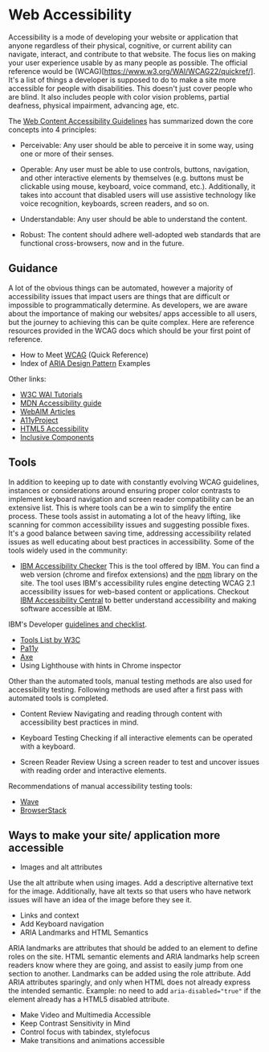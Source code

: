 # Web Accessibility

Accessibility is a mode of developing your website or application that anyone regardless of their physical, cognitive, or current ability can navigate, interact, and contribute to that website. The focus lies on making your user experience usable by as many people as possible. The official reference would be (WCAG)[https://www.w3.org/WAI/WCAG22/quickref/]. It's a list of things a developer is supposed to do to make a site more accessible for people with disabilities. This doesn't just cover people who are blind. It also includes people with color vision problems, partial deafness, physical impairment, advancing age, etc.

The [Web Content Accessibility Guidelines](https://developer.mozilla.org/en-US/docs/Web/Accessibility/Understanding_WCAG) has summarized down the core concepts into 4 principles:

- Perceivable: Any user should be able to perceive it in some way, using one or more of their senses.

- Operable: Any user must be able to use controls, buttons, navigation, and other interactive elements by themselves (e.g. buttons must be clickable using mouse, keyboard, voice command, etc.). Additionally, it takes into account that disabled users will use assistive technology like voice recognition, keyboards, screen readers, and so on.

- Understandable: Any user should be able to understand the content.

- Robust: The content should adhere well-adopted web standards that are functional cross-browsers, now and in the future.


## Guidance 

A lot of the obvious things can be automated, however a majority of accessibility issues that impact users are things that are difficult or impossible to programmatically determine. As developers, we are aware about the importance of making our websites/ apps accessible to all users, but the journey to achieving this can be quite complex. Here are reference resources provided in the WCAG docs which should be your first point of reference.

- How to Meet [WCAG](https://www.w3.org/WAI/WCAG22/quickref/?versions=2.1) (Quick Reference)
- Index of [ARIA Design Pattern](https://www.w3.org/WAI/ARIA/apg/) Examples

Other links:

- [W3C WAI Tutorials](https://www.w3.org/WAI/tutorials/)
- [MDN Accessibility guide](https://developer.mozilla.org/en-US/docs/Learn/Accessibility/HTML])
- [WebAIM Articles](https://webaim.org/articles/)
- [A11yProject](https://www.a11yproject.com/)
- [HTML5 Accessibility](https://www.html5accessibility.com/index.html)
- [Inclusive Components](https://inclusive-components.design/)

## Tools

In addition to keeping up to date with constantly evolving WCAG guidelines, instances or considerations around ensuring proper color contrasts to implement keyboard navigation and screen reader compatibility can be an extensive list. This is where tools can be a win to simplify the entire process. These tools assist in automating a lot of the heavy lifting, like scanning for common accessibility issues and suggesting possible fixes. It's a good balance between saving time, addressing accessibility related issues as well educating about best practices in accessibility. Some of the tools widely used in the community:

- [IBM Accessibility Checker](https://www.ibm.com/able/toolkit/tools/) 
This is the tool offered by IBM. You can find a web version (chrome and firefox extensions) and the [npm](https://www.npmjs.com/package/accessibility-checker) library on the site. The tool uses IBM's accessibility rules engine detecting WCAG 2.1 accessibility issues for web-based content or applications. Checkout [IBM Accessibility Central](https://pages.github.ibm.com/IBMa/able/) to better understand accessibility and making software accessible at IBM.

IBM's Developer [guidelines and checklist](https://www.ibm.com/able/guidelines/index.html).

- [Tools List by W3C](https://www.w3.org/WAI/test-evaluate/tools/list/)
- [Pa11y](https://pa11y.org/)
- [Axe](https://github.com/dequelabs/axe-core) 
- Using Lighthouse with hints in Chrome inspector

Other than the automated tools, manual testing methods are also used for accessibility testing. Following methods are used after a first pass with automated tools is completed.

- Content Review
Navigating and reading through content with accessibility best practices in mind.

- Keyboard Testing
Checking if all interactive elements can be operated with a keyboard.

- Screen Reader Review
Using a screen reader to test and uncover issues with reading order and interactive elements.

Recommendations of manual accessibility testing tools:

- [Wave](https://wave.webaim.org/)
- [BrowserStack](https://www.browserstack.com/accessibility-testing)

## Ways to make your site/ application more accessible 

- Images and alt attributes

Use the alt attribute when using images. Add a descriptive alternative text for the image. Additionally, have alt texts so that users who have network issues will have an idea of the image before they see it.


- Links and context
- Add Keyboard navigation 
- ARIA Landmarks and HTML Semantics

ARIA landmarks are attributes that should be added to an element to define roles on the site. HTML semantic elements and ARIA landmarks help screen readers know where they are going, and assist to easily jump from one section to another. Landmarks can be added using the role attribute. Add ARIA attributes sparingly, and only when HTML does not already express the intended semantic. Example: no need to add `aria-disabled="true"` if the element already has a HTML5 disabled attribute.

- Make Video and Multimedia Accessible
- Keep Contrast Sensitivity in Mind
- Control focus with tabindex, stylefocus
- Make transitions and animations accessible
